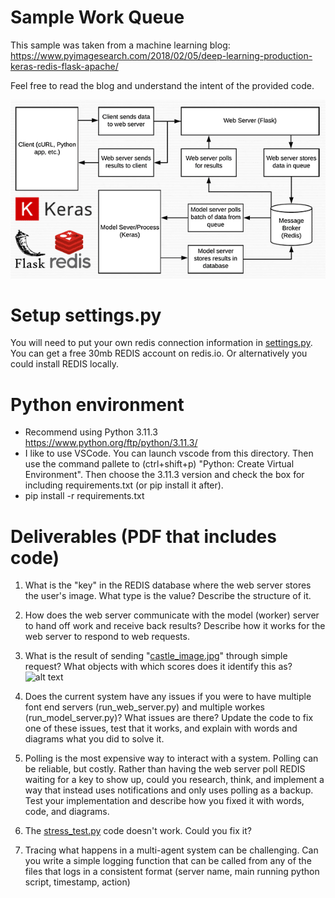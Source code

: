 # Sample Work Queue

This sample was taken from a machine learning blog:
https://www.pyimagesearch.com/2018/02/05/deep-learning-production-keras-redis-flask-apache/

Feel free to read the blog and understand the intent of the provided code. 

![alt text](system_design.png)

# Setup settings.py

You will need to put your own redis connection information in [settings.py](settings.py). You can get a free 30mb REDIS account on redis.io. Or alternatively you could install REDIS locally.

# Python environment
- Recommend using Python 3.11.3 https://www.python.org/ftp/python/3.11.3/
- I like to use VSCode. You can launch vscode from this directory. Then use the command pallete to (ctrl+shift+p) "Python: Create Virtual Environment". Then choose the 3.11.3 version and check the box for including requirements.txt (or pip install it after).
- pip install -r requirements.txt

# Deliverables (PDF that includes code)

1. What is the "key" in the REDIS database where the web server stores the user's image. What type is the value? Describe the structure of it.

2. How does the web server communicate with the model (worker) server to hand off work and receive back results? Describe how it works for the web server to respond to web requests.

3. What is the result of sending "[castle_image.jpg](castle_image.jpg)" through simple request?
What objects with which scores does it identify this as?
![alt text](castle_image.png)

4. Does the current system have any issues if you were to have multiple font end servers (run_web_server.py) and multiple workes (run_model_server.py)? What issues are there? Update the code to fix one of these issues, test that it works, and explain with words and diagrams what you did to solve it.

5. Polling is the most expensive way to interact with a system. Polling can be reliable, but costly. Rather than having the web server poll REDIS waiting for a key to show up, could you research, think, and implement a way that instead uses notifications and only uses polling as a backup. Test your implementation and describe how you fixed it with words, code, and diagrams.

6. The [stress_test.py](stress_test.py) code doesn't work. Could you fix it?

7. Tracing what happens in a multi-agent system can be challenging. Can you write a simple logging function that can be called from any of the files that logs in a consistent format (server name, main running python script, timestamp, action)